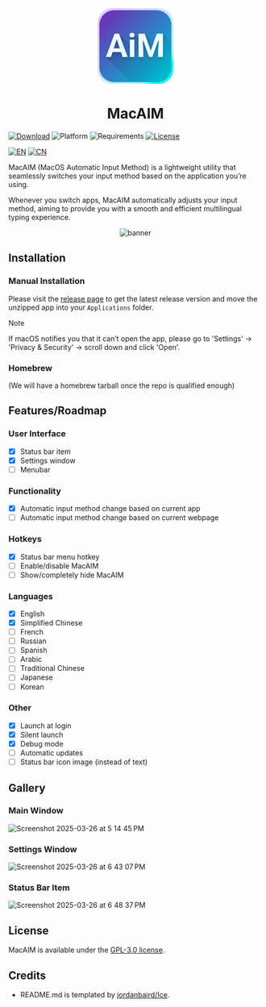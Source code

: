 <div align="center">
    <img src="MacAIM/MacAIM/Assets.xcassets/AppIcon.appiconset/AppIcon~ios-marketing 16.png" width="150" height="150">
    <h1>MacAIM</h1>
</div>

[![Download](https://img.shields.io/badge/download-latest-brightgreen)](https://github.com/jimzhouzzy/MacAIM/releases/latest)
![Platform](https://img.shields.io/badge/platform-macOS-blue)
![Requirements](https://img.shields.io/badge/requirements-macOS%2013%2B-purple)
[![License](https://img.shields.io/github/license/jimzhouzzy/MacAIM)](LICENSE)

[![EN](https://img.shields.io/badge/EN-English-blue)](README.md)
[![CN](https://img.shields.io/badge/CN-Chinese-blue)](doc/README_cn.md)

MacAIM (MacOS Automatic Input Method) is a lightweight utility that seamlessly switches your input method based on the application you’re using. 

Whenever you switch apps, MacAIM automatically adjusts your input method, aiming to provide you with a smooth and efficient multilingual typing experience.

<div align="center">
    <img width="604" alt="banner" src="https://github.com/user-attachments/assets/b4829dee-569b-4854-8f91-d78716d5e484" />
</div>

## Installation

### Manual Installation
Please visit the [release page](https://github.com/JimZhouZZY/MacAIM/releases) to get the latest release version and move the unzipped app into your `Applications` folder.

> [!NOTE]
> If macOS notifies you that it can’t open the app, please go to 'Settings' -> 'Privacy & Security' -> scroll down and click 'Open'.

### Homebrew
(We will have a homebrew tarball once the repo is qualified enough)

## Features/Roadmap

### User Interface
- [x] Status bar item
- [x] Settings window
- [ ] Menubar

### Functionality
- [x] Automatic input method change based on current app
- [ ] Automatic input method change based on current webpage

### Hotkeys
- [x] Status bar menu hotkey
- [ ] Enable/disable MacAIM
- [ ] Show/completely hide MacAIM

### Languages
- [x] English
- [x] Simplified Chinese
- [ ] French
- [ ] Russian
- [ ] Spanish
- [ ] Arabic
- [ ] Traditional Chinese
- [ ] Japanese
- [ ] Korean

### Other
- [x] Launch at login
- [x] Silent launch
- [x] Debug mode
- [ ] Automatic updates
- [ ] Status bar icon image (instead of text)

## Gallery
### Main Window
<img width="662" alt="Screenshot 2025-03-26 at 5 14 45 PM" src="https://github.com/user-attachments/assets/dc4606a2-3a6c-4b20-a466-d143254bf07c" />


### Settings Window
<img width="472" alt="Screenshot 2025-03-26 at 6 43 07 PM" src="https://github.com/user-attachments/assets/7244455f-9cc3-4d71-b8a6-1cbc8aba0070" />

### Status Bar Item
<img width="54" alt="Screenshot 2025-03-26 at 6 48 37 PM" src="https://github.com/user-attachments/assets/21b027b4-1540-4774-8e4c-c27d5bff7853" />

## License
MacAIM is available under the [GPL-3.0 license](LICENSE).

## Credits
- README.md is templated by [jordanbaird/Ice](https://github.com/jordanbaird/Ice/).
